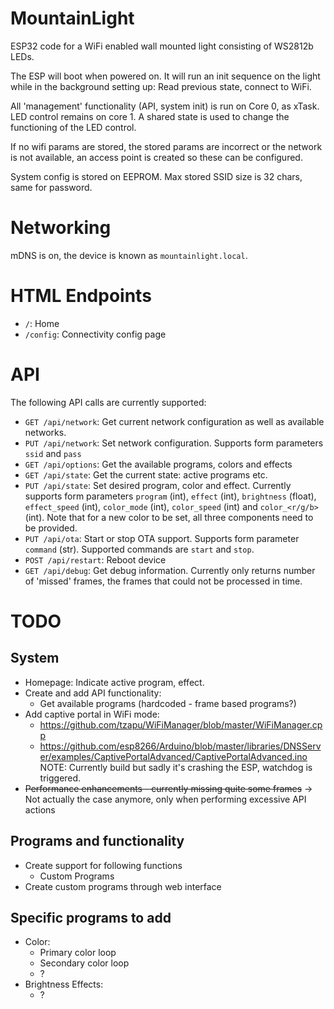 # MountainLight

ESP32 code for a WiFi enabled wall mounted light consisting of WS2812b LEDs.

The ESP will boot when powered on. It will run an init sequence on the light
while in the background setting up: Read previous state, connect to WiFi.

All 'management' functionality (API, system init) is run on Core 0, as xTask.
LED control remains on core 1. A shared state is used to change the functioning
of the LED control.

If no wifi params are stored, the stored params are incorrect or the network is
not available, an access point is created so these can be configured.

System config is stored on EEPROM. Max stored SSID size is 32 chars, same for
password.

# Networking

mDNS is on, the device is known as `mountainlight.local`. 

# HTML Endpoints

- `/`: Home
- `/config`: Connectivity config page

# API

The following API calls are currently supported:

- `GET /api/network`: Get current network configuration as well as
                      available networks.
- `PUT /api/network`: Set network configuration. Supports form parameters
                      `ssid` and `pass`
- `GET /api/options`: Get the available programs, colors and effects
- `GET /api/state`: Get the current state: active programs etc.
- `PUT /api/state`: Set desired program, color and effect. Currently
                    supports form parameters `program` (int), `effect`
                    (int), `brightness` (float), `effect_speed` (int),
                    `color_mode` (int), `color_speed` (int) and `color_<r/g/b>`
                    (int). Note that for a new color to be set, all three
                    components need to be provided.
- `PUT /api/ota`: Start or stop OTA support. Supports form parameter
                  `command` (str). Supported commands are `start` and
                  `stop`.
- `POST /api/restart`: Reboot device
- `GET /api/debug`: Get debug information. Currently only returns
                    number of 'missed' frames, the frames that could not
                    be processed in time.

# TODO

## System

- Homepage: Indicate active program, effect.
- Create and add API functionality:
  - Get available programs (hardcoded - frame based programs?)
- Add captive portal in WiFi mode:
    - https://github.com/tzapu/WiFiManager/blob/master/WiFiManager.cpp
    - https://github.com/esp8266/Arduino/blob/master/libraries/DNSServer/examples/CaptivePortalAdvanced/CaptivePortalAdvanced.ino
    NOTE: Currently build but sadly it's crashing the ESP, watchdog is triggered.
- ~~Performance enhancements - currently missing quite some frames~~ -> Not actually the case anymore, only when performing excessive API actions

## Programs and functionality

- Create support for following functions
    - Custom Programs
- Create custom programs through web interface

## Specific programs to add

- Color:
  - Primary color loop
  - Secondary color loop
  - ?
- Brightness Effects:
  - ?
